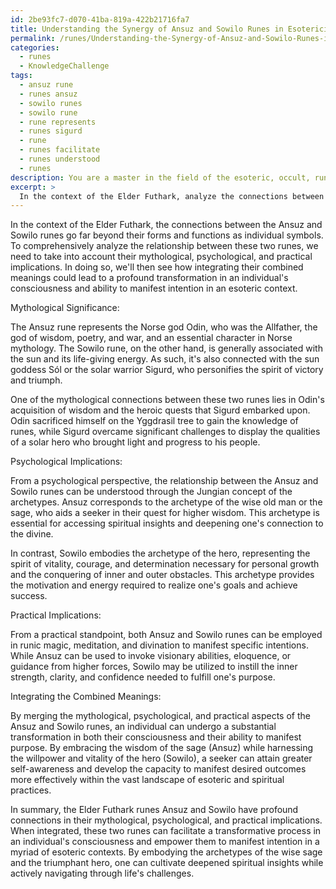 ```yaml
---
id: 2be93fc7-d070-41ba-819a-422b21716fa7
title: Understanding the Synergy of Ansuz and Sowilo Runes in Esotericism
permalink: /runes/Understanding-the-Synergy-of-Ansuz-and-Sowilo-Runes-in-Esotericism/
categories:
  - runes
  - KnowledgeChallenge
tags:
  - ansuz rune
  - runes ansuz
  - sowilo runes
  - sowilo rune
  - rune represents
  - runes sigurd
  - rune
  - runes facilitate
  - runes understood
  - runes
description: You are a master in the field of the esoteric, occult, runes and Education. You are a writer of tests, challenges, books and deep knowledge on runes for initiates and students to gain deep insights and understanding from. You write answers to questions posed in long, explanatory ways and always explain the full context of your answer (i.e., related concepts, formulas, examples, or history), as well as the step-by-step thinking process you take to answer the challenges. Be rigorous and thorough, and summarize the key themes, ideas, and conclusions at the end.
excerpt: > 
  In the context of the Elder Futhark, analyze the connections between the Ansuz and Sowilo runes, considering their mythological, psychological, and practical implications, and describe how integrating their combined meanings could lead to a profound transformation in an individual's consciousness and ability to manifest intention in an esoteric context.
---
```

In the context of the Elder Futhark, the connections between the Ansuz and Sowilo runes go far beyond their forms and functions as individual symbols. To comprehensively analyze the relationship between these two runes, we need to take into account their mythological, psychological, and practical implications. In doing so, we'll then see how integrating their combined meanings could lead to a profound transformation in an individual's consciousness and ability to manifest intention in an esoteric context.

Mythological Significance:

The Ansuz rune represents the Norse god Odin, who was the Allfather, the god of wisdom, poetry, and war, and an essential character in Norse mythology. The Sowilo rune, on the other hand, is generally associated with the sun and its life-giving energy. As such, it's also connected with the sun goddess Sól or the solar warrior Sigurd, who personifies the spirit of victory and triumph.

One of the mythological connections between these two runes lies in Odin's acquisition of wisdom and the heroic quests that Sigurd embarked upon. Odin sacrificed himself on the Yggdrasil tree to gain the knowledge of runes, while Sigurd overcame significant challenges to display the qualities of a solar hero who brought light and progress to his people.

Psychological Implications:

From a psychological perspective, the relationship between the Ansuz and Sowilo runes can be understood through the Jungian concept of the archetypes. Ansuz corresponds to the archetype of the wise old man or the sage, who aids a seeker in their quest for higher wisdom. This archetype is essential for accessing spiritual insights and deepening one's connection to the divine.

In contrast, Sowilo embodies the archetype of the hero, representing the spirit of vitality, courage, and determination necessary for personal growth and the conquering of inner and outer obstacles. This archetype provides the motivation and energy required to realize one's goals and achieve success.

Practical Implications:

From a practical standpoint, both Ansuz and Sowilo runes can be employed in runic magic, meditation, and divination to manifest specific intentions. While Ansuz can be used to invoke visionary abilities, eloquence, or guidance from higher forces, Sowilo may be utilized to instill the inner strength, clarity, and confidence needed to fulfill one's purpose.

Integrating the Combined Meanings:

By merging the mythological, psychological, and practical aspects of the Ansuz and Sowilo runes, an individual can undergo a substantial transformation in both their consciousness and their ability to manifest purpose. By embracing the wisdom of the sage (Ansuz) while harnessing the willpower and vitality of the hero (Sowilo), a seeker can attain greater self-awareness and develop the capacity to manifest desired outcomes more effectively within the vast landscape of esoteric and spiritual practices.

In summary, the Elder Futhark runes Ansuz and Sowilo have profound connections in their mythological, psychological, and practical implications. When integrated, these two runes can facilitate a transformative process in an individual's consciousness and empower them to manifest intention in a myriad of esoteric contexts. By embodying the archetypes of the wise sage and the triumphant hero, one can cultivate deepened spiritual insights while actively navigating through life's challenges.
